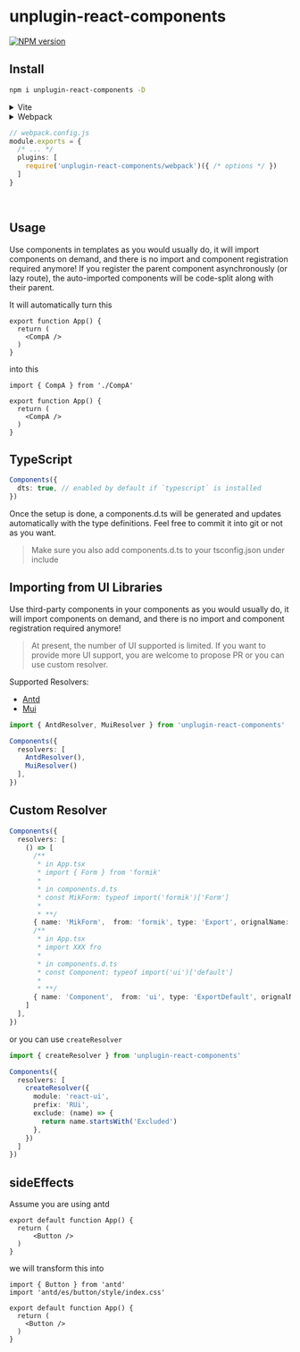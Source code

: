 # unplugin-react-components

[![NPM version](https://img.shields.io/npm/v/unplugin-react-components?color=a1b858&label=)](https://www.npmjs.com/package/unplugin-react-components)

## Install

```bash
npm i unplugin-react-components -D
```

<details>
<summary>Vite</summary><br>

```ts
// vite.config.ts
import Components from 'unplugin-react-components/vite'

export default defineConfig({
  plugins: [
    React(),
    Components({ /* options */ }),
  ],
})
```
<br>
</details>


<details>
<summary>Webpack</summary>
</details>

```ts
// webpack.config.js
module.exports = {
  /* ... */
  plugins: [
    require('unplugin-react-components/webpack')({ /* options */ })
  ]
}
```

<br></details>

## Usage
Use components in templates as you would usually do, it will import components on demand, and there is no import and component registration required anymore! If you register the parent component asynchronously (or lazy route), the auto-imported components will be code-split along with their parent.

It will automatically turn this

```tsx
export function App() {
  return (
    <CompA />
  )
}
```
into this
```tsx
import { CompA } from './CompA'

export function App() {
  return (
    <CompA />
  )
}
```

## TypeScript
```ts
Components({
  dts: true, // enabled by default if `typescript` is installed
})
```
Once the setup is done, a components.d.ts will be generated and updates automatically with the type definitions. Feel free to commit it into git or not as you want.
> Make sure you also add components.d.ts to your tsconfig.json under include

## Importing from UI Libraries
Use third-party components in your components as you would usually do, it will import components on demand, and there is no import and component registration required anymore!

> At present, the number of UI supported is limited. If you want to provide more UI support, you are welcome to propose PR or you can use custom resolver.

Supported Resolvers:
- [Antd](https://github.com/SnowingFox/unplugin-react-components/blob/master/src/core/resolvers/antd.ts)
- [Mui](https://github.com/SnowingFox/unplugin-react-components/blob/master/src/core/resolvers/mui.ts)

```ts
import { AntdResolver, MuiResolver } from 'unplugin-react-components'

Components({
  resolvers: [
    AntdResolver(),
    MuiResolver()
  ],
})
```

## Custom Resolver
```ts
Components({
  resolvers: [
    () => [
      /**
       * in App.tsx
       * import { Form } from 'formik'
       *
       * in components.d.ts
       * const MikForm: typeof import('formik')['Form']
       *
       * **/
      { name: 'MikForm',  from: 'formik', type: 'Export', orignalName: 'Form' },
      /**
       * in App.tsx
       * import XXX fro
       *
       * in components.d.ts
       * const Component: typeof import('ui')['default']
       *
       * **/
      { name: 'Component',  from: 'ui', type: 'ExportDefault', orignalName: 'XXX' }
    ]
  ],
})
```

or you can use `createResolver`

```ts
import { createResolver } from 'unplugin-react-components'

Components({
  resolvers: [
    createResolver({
      module: 'react-ui',
      prefix: 'RUi',
      exclude: (name) => {
        return name.startsWith('Excluded')
      },
    })
  ]
})
```

## sideEffects

Assume you are using antd
```tsx
export default function App() {
  return (
      <Button />
  )
}
```

we will transform this into
```tsx
import { Button } from 'antd'
import 'antd/es/button/style/index.css'

export default function App() {
  return (
    <Button />
  )
}
```
